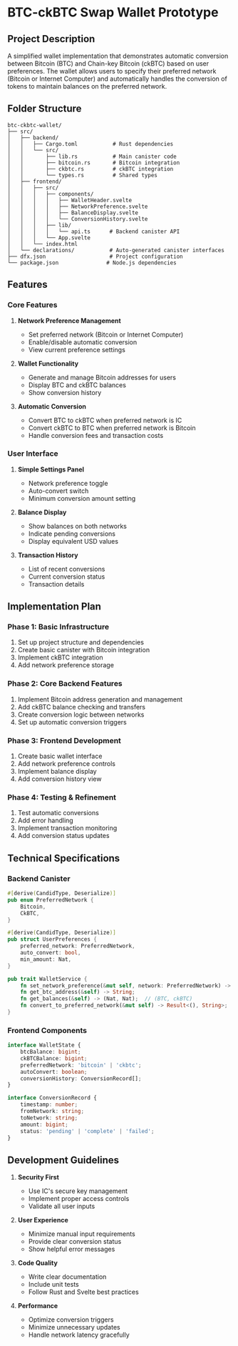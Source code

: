 # BTC-ckBTC Swap Wallet Prototype

## Project Description

A simplified wallet implementation that demonstrates automatic conversion between Bitcoin (BTC) and Chain-key Bitcoin (ckBTC) based on user preferences. The wallet allows users to specify their preferred network (Bitcoin or Internet Computer) and automatically handles the conversion of tokens to maintain balances on the preferred network.

## Folder Structure

```
btc-ckbtc-wallet/
├── src/
│   ├── backend/
│   │   ├── Cargo.toml           # Rust dependencies
│   │   └── src/
│   │       ├── lib.rs           # Main canister code
│   │       ├── bitcoin.rs       # Bitcoin integration
│   │       ├── ckbtc.rs         # ckBTC integration
│   │       └── types.rs         # Shared types
│   ├── frontend/
│   │   ├── src/
│   │   │   ├── components/
│   │   │   │   ├── WalletHeader.svelte
│   │   │   │   ├── NetworkPreference.svelte
│   │   │   │   ├── BalanceDisplay.svelte
│   │   │   │   └── ConversionHistory.svelte
│   │   │   ├── lib/
│   │   │   │   └── api.ts      # Backend canister API
│   │   │   └── App.svelte
│   │   └── index.html
│   └── declarations/           # Auto-generated canister interfaces
├── dfx.json                    # Project configuration
└── package.json               # Node.js dependencies
```

## Features

### Core Features

1. **Network Preference Management**

   - Set preferred network (Bitcoin or Internet Computer)
   - Enable/disable automatic conversion
   - View current preference settings

2. **Wallet Functionality**

   - Generate and manage Bitcoin addresses for users
   - Display BTC and ckBTC balances
   - Show conversion history

3. **Automatic Conversion**
   - Convert BTC to ckBTC when preferred network is IC
   - Convert ckBTC to BTC when preferred network is Bitcoin
   - Handle conversion fees and transaction costs

### User Interface

1. **Simple Settings Panel**

   - Network preference toggle
   - Auto-convert switch
   - Minimum conversion amount setting

2. **Balance Display**

   - Show balances on both networks
   - Indicate pending conversions
   - Display equivalent USD values

3. **Transaction History**
   - List of recent conversions
   - Current conversion status
   - Transaction details

## Implementation Plan

### Phase 1: Basic Infrastructure

1. Set up project structure and dependencies
2. Create basic canister with Bitcoin integration
3. Implement ckBTC integration
4. Add network preference storage

### Phase 2: Core Backend Features

1. Implement Bitcoin address generation and management
2. Add ckBTC balance checking and transfers
3. Create conversion logic between networks
4. Set up automatic conversion triggers

### Phase 3: Frontend Development

1. Create basic wallet interface
2. Add network preference controls
3. Implement balance display
4. Add conversion history view

### Phase 4: Testing & Refinement

1. Test automatic conversions
2. Add error handling
3. Implement transaction monitoring
4. Add conversion status updates

## Technical Specifications

### Backend Canister

```rust
#[derive(CandidType, Deserialize)]
pub enum PreferredNetwork {
    Bitcoin,
    CkBTC,
}

#[derive(CandidType, Deserialize)]
pub struct UserPreferences {
    preferred_network: PreferredNetwork,
    auto_convert: bool,
    min_amount: Nat,
}

pub trait WalletService {
    fn set_network_preference(&mut self, network: PreferredNetwork) -> Result<(), String>;
    fn get_btc_address(&self) -> String;
    fn get_balances(&self) -> (Nat, Nat);  // (BTC, ckBTC)
    fn convert_to_preferred_network(&mut self) -> Result<(), String>;
}
```

### Frontend Components

```typescript
interface WalletState {
	btcBalance: bigint;
	ckBTCBalance: bigint;
	preferredNetwork: 'bitcoin' | 'ckbtc';
	autoConvert: boolean;
	conversionHistory: ConversionRecord[];
}

interface ConversionRecord {
	timestamp: number;
	fromNetwork: string;
	toNetwork: string;
	amount: bigint;
	status: 'pending' | 'complete' | 'failed';
}
```

## Development Guidelines

1. **Security First**

   - Use IC's secure key management
   - Implement proper access controls
   - Validate all user inputs

2. **User Experience**

   - Minimize manual input requirements
   - Provide clear conversion status
   - Show helpful error messages

3. **Code Quality**

   - Write clear documentation
   - Include unit tests
   - Follow Rust and Svelte best practices

4. **Performance**
   - Optimize conversion triggers
   - Minimize unnecessary updates
   - Handle network latency gracefully
